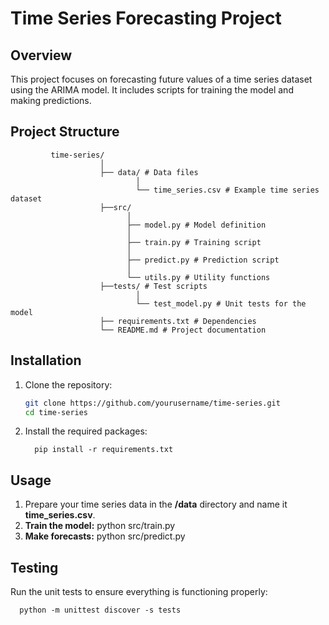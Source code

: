 # Time Series Forecasting Project

## Overview
This project focuses on forecasting future values of a time series dataset using the ARIMA model. It includes scripts for training the model and making predictions.

## Project Structure

             time-series/ 
                        │ 
                        ├── data/ # Data files 
                                │ 
                                └── time_series.csv # Example time series dataset 
                        ├──src/ 
                              │ 
                              ├── model.py # Model definition 
                              │ 
                              ├── train.py # Training script 
                              │ 
                              ├── predict.py # Prediction script 
                              │ 
                              └── utils.py # Utility functions 
                        ├──tests/ # Test scripts 
                                │ 
                                └── test_model.py # Unit tests for the model 
                        ├── requirements.txt # Dependencies 
                        └── README.md # Project documentation



## Installation
1. Clone the repository:
   ```bash
   git clone https://github.com/yourusername/time-series.git
   cd time-series


2. Install the required packages:

   
         pip install -r requirements.txt

## Usage

1. Prepare your time series data in the **/data** directory and name it **time_series.csv**.
2. **Train the model:**  python src/train.py
3. **Make forecasts:**   python src/predict.py


## Testing
Run the unit tests to ensure everything is functioning properly:


      python -m unittest discover -s tests
      
              
